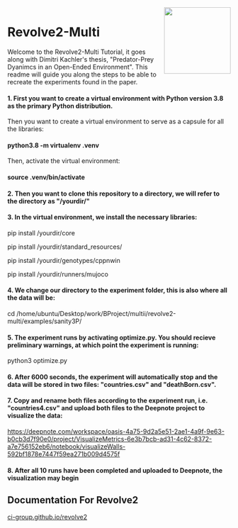 <img  align="right" width="150" height="150"  src="/docs/source/logo.png">

# Revolve2-Multi
Welcome to the Revolve2-Multi Tutorial, it goes along with Dimitri Kachler's thesis, "Predator-Prey Dyanimcs in an Open-Ended Environment".
This readme will guide you along the steps to be able to recreate the experiments found in the paper.


#### 1. First you want to create a virtual environment with Python version 3.8 as the primary Python distribution.
Then you want to create a virtual environment to serve as a capsule for all the libraries:

#### python3.8 -m virtualenv .venv

Then, activate the virtual environment:
#### source .venv/bin/activate

#### 2. Then you want to clone this repository to a directory, we will refer to the directory as "/yourdir/"

#### 3. In the virtual environment, we install the necessary libraries:

pip install /yourdir/core

pip install /yourdir/standard_resources/

pip install /yourdir/genotypes/cppnwin

pip install /yourdir/runners/mujoco

#### 4. We change our directory to the experiment folder, this is also where all the data will be:

cd /home/ubuntu/Desktop/work/BProject/multii/revolve2-multi/examples/sanity3P/

#### 5. The experiment runs by activating optimize.py. You should recieve preliminary warnings, at which point the experiment is running:

python3 optimize.py

#### 6. After 6000 seconds, the experiment will automatically stop and the data will be stored in two files: "countries.csv" and "deathBorn.csv".

#### 7. Copy and rename both files according to the experiment run, i.e. "countries4.csv" and upload both files to the Deepnote project to visualize the data:

https://deepnote.com/workspace/oasis-4a75-9d2a5e51-2ae1-4a9f-9e63-b0cb3d7f90e0/project/VisualizeMetrics-6e3b7bcb-ad31-4c62-8372-a7e756152eb6/notebook/visualizeWalls-592bf1878e7447f59ea271b009d4575f

#### 8. After all 10 runs have been completed and uploaded to Deepnote, the visualization may begin



## Documentation For Revolve2
[ci-group.github.io/revolve2](https://ci-group.github.io/revolve2/)
